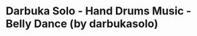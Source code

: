 <!--
id: 3954450544
link: http://tumblr.atmos.org/post/3954450544/darbuka-solo-hand-drums-music-belly-dance
slug: darbuka-solo-hand-drums-music-belly-dance
date: Fri Mar 18 2011 22:04:47 GMT-0700 (PDT)
publish: 2011-03-018
tags: 
title: Darbuka Solo -  Hand Drums Music  -  Belly Dance (by darbukasolo)
-->


Darbuka Solo -  Hand Drums Music  -  Belly Dance (by darbukasolo)
=================================================================



